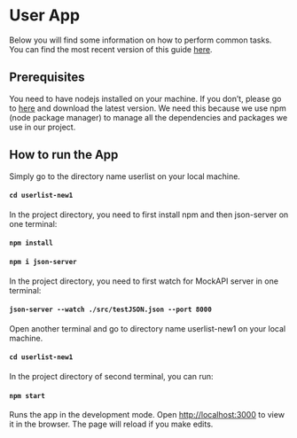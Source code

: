 # User App

Below you will find some information on how to perform common tasks.<br>
You can find the most recent version of this guide [here](https://github.com/facebookincubator/create-react-app/blob/master/packages/react-scripts/template/README.md).

## Prerequisites
You need to have nodejs installed on your machine. If you don’t, please go to [here](https://nodejs.org) and download the latest version. We need this because we use npm (node package manager) to manage all the dependencies and packages we use in our project.

## How to run the App
Simply go to the directory name userlist on your local machine.
#### `cd userlist-new1`

In the project directory, you need to first install npm and then json-server on one terminal:
#### `npm install`
#### `npm i json-server`

In the project directory, you need to first watch for MockAPI server in one terminal:
#### `json-server --watch ./src/testJSON.json --port 8000`

Open another terminal and go to directory name userlist-new1 on your local machine.
#### `cd userlist-new1`

In the project directory of second terminal, you can run:
#### `npm start`

Runs the app in the development mode.
Open [http://localhost:3000](http://localhost:3000) to view it in the browser.
The page will reload if you make edits.
